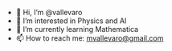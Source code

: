 - 👋 Hi, I’m @vallevaro
- 👀 I’m interested in Physics and AI
- 🌱 I’m currently learning Mathematica
- 📫 How to reach me: mvallevaro@gmail.com

<!---
vallevaro/vallevaro is a ✨ special ✨ repository because its `README.md` (this file) appears on your GitHub profile.
You can click the Preview link to take a look at your changes.
--->
